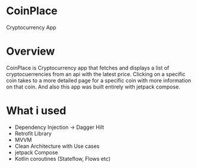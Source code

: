 # CoinPlace
Cryptocurrency App

# Overview
CoinPlace is Cryptocurrency app that fetches and displays a list of cryptocuerrencies from an api with the latest price.
Clicking on a specific coin takes to a more detailed page for a specific coin with more information on that coin.
And also this app was built entirely with jetpack compose.

# What i used
- Dependency Injection -> Dagger Hilt
- Retrofit Library
- MVVM
- Clean Architecture with Use cases
- jetpack Compose
- Kotlin coroutines (Stateflow, Flows etc)
